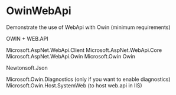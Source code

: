 OwinWebApi
==========

Demonstrate the use of WebApi with Owin (minimum requirements)


OWIN + WEB.API

Microsoft.AspNet.WebApi.Client
Microsoft.AspNet.WebApi.Core
Microsoft.AspNet.WebApi.Owin
Microsoft.Owin
Owin

Newtonsoft.Json

Microsoft.Owin.Diagnostics      (only if you want to enable diagnostics)
Microsoft.Owin.Host.SystemWeb   (to host web.api in IIS)
